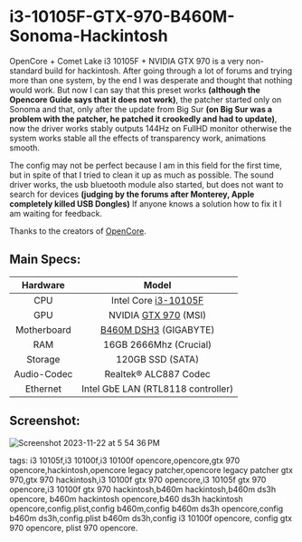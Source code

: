 # i3-10105F-GTX-970-B460M-Sonoma-Hackintosh
OpenCore + Comet Lake i3 10105F + NVIDIA GTX 970 is a very non-standard build for hackintosh.
After going through a lot of forums and trying more than one system, by the end I was desperate and thought that nothing would work. But now I can say that this preset works **(although the Opencore Guide says that it does not work)**, the patcher started only on Sonoma and that, only after the update from Big Sur **(on Big Sur was a problem with the patcher, he patched it crookedly and had to update)**, now the driver works stably outputs 144Hz on FullHD monitor otherwise the system works stable all the effects of transparency work, animations smooth.

The config may not be perfect because I am in this field for the first time, but in spite of that I tried to clean it up as much as possible. The sound driver works, the usb bluetooth module also started, but does not want to search for devices **(judging by the forums after Monterey, Apple completely killed USB Dongles)** If anyone knows a solution how to fix it I am waiting for feedback. 

Thanks to the creators of [OpenCore](https://github.com/acidanthera/OpenCorePkg).
## Main Specs:
|   Hardware  |                Model               |
|:-----------:|:----------------------------------:|
| CPU         | Intel Core [i3-10105F](https://www.intel.com/content/www/us/en/products/sku/203474/intel-core-i310105f-processor-6m-cache-up-to-4-40-ghz/specifications.html)              |
| GPU         | NVIDIA [GTX 970](https://www.msi.com/Graphics-Card/GTX-970-GAMING-4G/Specification) (MSI)               |
| Motherboard | [B460M DSH3](https://www.gigabyte.com/Motherboard/B460M-DS3H-rev-10/sp#sp) (GIGABYTE)              |
| RAM         | 16GB 2666Mhz (Crucial)             |
| Storage     | 120GB SSD (SATA)                   |
| Audio-Codec | Realtek® ALC887 Codec              |
| Ethernet    | Intel GbE LAN (RTL8118 controller) |

## Screenshot:
![Screenshot 2023-11-22 at 5 54 36 PM](https://github.com/FrakesH/i3-10105F-GTX-970-B460M-Sonoma-Hackintosh/assets/104097126/be6662c5-11c0-445a-8cbe-713eaf75815a)

tags:
i3 10105f,i3 10100f,i3 10100f opencore,opencore,gtx 970 opencore,hackintosh,opencore legacy patcher,opencore legacy patcher gtx 970,gtx 970 hackintosh,i3 10100f gtx 970 opencore,i3 10105f gtx 970 opencore,i3 10100f gtx 970 hackintosh,b460m hackintosh,b460m ds3h opencore, b460m hackintosh opencore,b460 ds3h hackintosh opencore,config.plist,config b460m,config b460m ds3h opencore,config b460m ds3h,config.plist b460m ds3h,config i3 10100f opencore, config gtx 970 opencore, plist 970 opencore.

